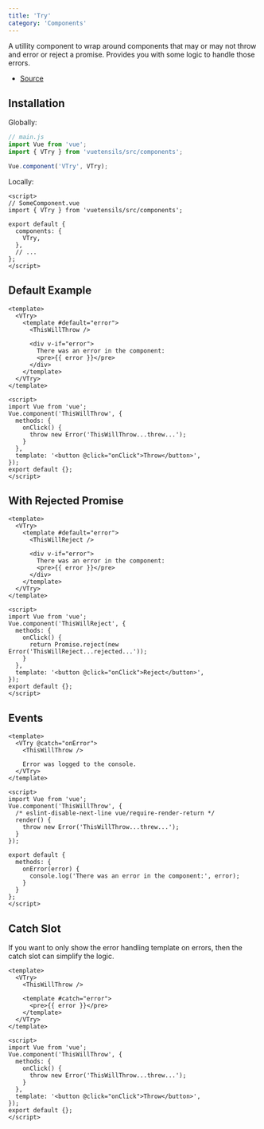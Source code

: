 ```yaml
---
title: 'Try'
category: 'Components'
---
```


A utillity component to wrap around components that may or may not throw and error or reject a promise. Provides you with some logic to handle those errors.

- [Source](https://github.com/AustinGil/vuetensils/blob/master/src/components/VTry/VTry.vue)

## Installation

Globally:

```js
// main.js
import Vue from 'vue';
import { VTry } from 'vuetensils/src/components';

Vue.component('VTry', VTry);
```

Locally:

```vue
<script>
// SomeComponent.vue
import { VTry } from 'vuetensils/src/components';

export default {
  components: {
    VTry,
  },
  // ...
};
</script>
```

## Default Example

```vue live
<template>
  <VTry>
    <template #default="error">
      <ThisWillThrow />

      <div v-if="error">
        There was an error in the component:
        <pre>{{ error }}</pre>
      </div>
    </template>
  </VTry>
</template>

<script>
import Vue from 'vue';
Vue.component('ThisWillThrow', {
  methods: {
    onClick() {
      throw new Error('ThisWillThrow...threw...');
    }
  },
  template: '<button @click="onClick">Throw</button>',
});
export default {};
</script>
```

## With Rejected Promise

```vue live
<template>
  <VTry>
    <template #default="error">
      <ThisWillReject />

      <div v-if="error">
        There was an error in the component:
        <pre>{{ error }}</pre>
      </div>
    </template>
  </VTry>
</template>

<script>
import Vue from 'vue';
Vue.component('ThisWillReject', {
  methods: {
    onClick() {
      return Promise.reject(new Error('ThisWillReject...rejected...'));
    }
  },
  template: '<button @click="onClick">Reject</button>',
});
export default {};
</script>
```


## Events

```vue live
<template>
  <VTry @catch="onError">
    <ThisWillThrow />

    Error was logged to the console.
  </VTry>
</template>

<script>
import Vue from 'vue';
Vue.component('ThisWillThrow', {
  /* eslint-disable-next-line vue/require-render-return */
  render() {
    throw new Error('ThisWillThrow...threw...');
  }
});

export default {
  methods: {
    onError(error) {
      console.log('There was an error in the component:', error);
    }
  }
};
</script>
```

## Catch Slot

If you want to only show the error handling template on errors, then the catch slot can simplify the logic.

```vue live
<template>
  <VTry>
    <ThisWillThrow />

    <template #catch="error">
      <pre>{{ error }}</pre>
    </template>
  </VTry>
</template>

<script>
import Vue from 'vue';
Vue.component('ThisWillThrow', {
  methods: {
    onClick() {
      throw new Error('ThisWillThrow...threw...');
    }
  },
  template: '<button @click="onClick">Throw</button>',
});
export default {};
</script>
```
